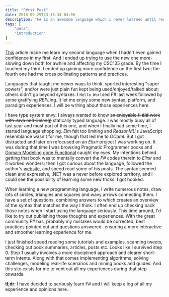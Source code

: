 ```yaml
---
title: "F#rst Post"
date: 2018-09-29T23:16:34-04:00
description: "F# is an awesome language which I never learned until recently. I decided to log my day-to-day learning experience in here for quick lookups and reference. Let's plan things!"
tags: [
    "meta",
    "introduction"
]
---
```

[This](http://www.catb.org/esr/faqs/hacker-howto.html) article made me learn my second language when I hadn't even gained confidence in my first. And I ended up trying to use the new one more- slowing down both for awhile and affecting my CSC135 grade. By the time I touched my third, I ended up gaining more confidence on the first two; the fourth one had me cross pollinating patterns and practices.

Languages that taught me newer ways to think, sported interesting "super powers", and/or were just plain fun kept being used/enjoyed/talked about; others didn't go beyond syntaxes. I `Hello World`ed *F#* last week followed by some gratifying *REPL*ing. It let me enjoy some new syntax, platform, and paradigm experiences. I will be writing about those experiences here.

I have type system envy. I always wanted to know a~~n enjoyable (I **did** work with Java and Golang)~~ statically typed language. I was mostly busy all of last year and most part of this one, and when I finally had some time, I started language shopping. *Elm* felt too limiting and *ReasonML*'s JavaScript resemblance wasn't for me, though that led me to *OCaml*. But I got distracted and later on refocused on an *Elixir* project I was working on. It was during that time I was browsing Pragmatic Programmer books and [Domain Modeling gone Functional](https://pragprog.com/book/swdddf/domain-modeling-made-functional) caught my eyes. My intentions behind getting that book was to mentally convert the *F#* codes therein to *Elixir* and it worked wonders; then I got curious about the language, followed the author's [website](https://fsharpforfunandprofit.com/), and speed read some of his posts. The syntax seemed clean and expressive, .NET was a never before explored territory, and I could see the possibility of learning some new tricks. I got hooked.

When learning a new programming language, I write numerous notes, draw lots of circles, triangles and squares and wavy arrows connecting them. I have a set of questions, combining answers to which creates an overview of the syntax that matches the way I think. I often end up checking back those notes when I start using the language seriously. This time around, I'd like to try out publishing those thoughts and experiences. With the great community F# has, probably my mistakes would be corrected, best practices pointed out and questions answered- ensuring a more interactive and smoother learning experience for me.

I just finished speed reading some tutorials and examples, scanning tweets, checking out book summaries, articles, posts etc. Looks like I survived step 0. Step 1 usually involves a more disciplined approach and clearer short-term intents. Along with that comes implementing algorithms, solving challenges, modeling real-life scenarios and mining books and guides. And this site exists for me to vent out all my experiences during that step onwards.

**tl;dr:** I have decided to seriously learn F# and I will keep a log of all my experience and opinions here.